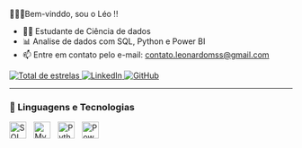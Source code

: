 👩🏻‍💻Bem-vinddo, sou o Léo !!

- 👨‍🎓 Estudante de Ciência de dados 
- 📊 Analise de dados com SQL, Python e Power BI
- 📫 Entre em contato pelo e-mail: contato.leonardomss@gmail.com


<p align="left">
    <a href="https://github.com/Leomiranda22?tab=repositories&sort=stargazers">
        <img 
            alt="Total de estrelas" 
            title="Total de estrelas GitHub" 
            src="https://custom-icon-badges.demolab.com/github/stars/Leomiranda22?color=55960c&style=for-the-badge&labelColor=488207&logo=star&label=estrelas"
        />
    </a>
    <a href="https://www.linkedin.com/in/leonardo-miranda22/">
        <img 
            alt="LinkedIn" 
            title="Conecte-se comigo no LinkedIn"
            src="https://img.shields.io/badge/LinkedIn-0077B5?style=for-the-badge&logo=linkedin&logoColor=white"
        />
    </a>
    <a href="https://github.com/Leomiranda22/Leomiranda22">
        <img 
            alt="GitHub"
            title="Visite meu GitHub"
            src="https://img.shields.io/badge/GitHub-100000?style=for-the-badge&logo=github&logoColor=white"
        />
    </a>
</p>

---

### 🤖 Linguagens e Tecnologias

<img 
    align="left" 
    alt="SQL" 
    title="SQL"
    width="30px" 
    style="padding-right: 10px;" 
    src="https://img.icons8.com/color/48/000000/sql.png" 
/>
<img 
    align="left" 
    alt="MySQL"
    title="MySQL" 
    width="30px" 
    style="padding-right: 10px;" 
    src="https://cdn.jsdelivr.net/gh/devicons/devicon/icons/mysql/mysql-original-wordmark.svg" 
/>
<img 
    align="left" 
    alt="Python" 
    title="Python"
    width="30px" 
    style="padding-right: 10px;" 
    src="https://cdn.jsdelivr.net/gh/devicons/devicon/icons/python/python-original.svg" 
/>
<img 
    align="left" 
    alt="Power BI"
    title="Power BI"
    width="30px" 
    style="padding-right: 10px;" 
    src="https://img.icons8.com/color/48/000000/power-bi.png" 
/>

<br/>
<br/>

